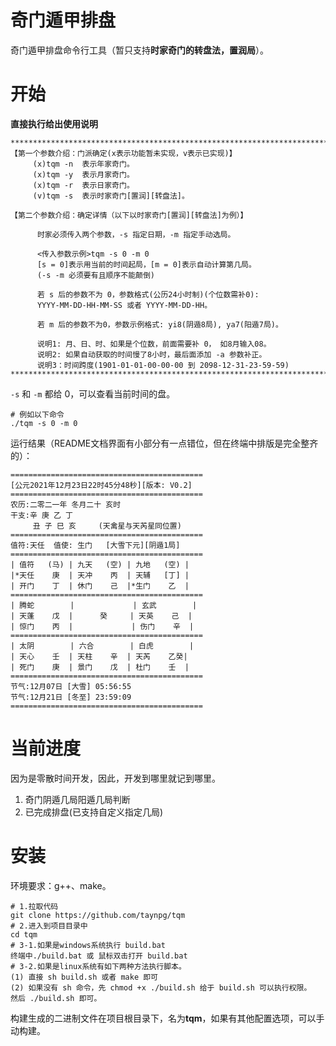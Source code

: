 # 奇门遁甲排盘

奇门遁甲排盘命令行工具（暂只支持**时家奇门的转盘法，置润局**）。

# 开始

**直接执行给出使用说明**

```shell
***************************************************************************
【第一个参数介绍：门派确定(x表示功能暂未实现，v表示已实现)】
     (x)tqm -n  表示年家奇门。
     (x)tqm -y  表示月家奇门。
     (x)tqm -r  表示日家奇门。
     (v)tqm -s  表示时家奇门[置润][转盘法]。

【第二个参数介绍：确定详情（以下以时家奇门[置润][转盘法]为例）】

      时家必须传入两个参数，-s 指定日期，-m 指定手动选局。

      <传入参数示例>tqm -s 0 -m 0
      [s = 0]表示用当前的时间起局，[m = 0]表示自动计算第几局。
      (-s -m 必须要有且顺序不能颠倒)

      若 s 后的参数不为 0，参数格式(公历24小时制)(个位数需补0):
      YYYY-MM-DD-HH-MM-SS 或者 YYYY-MM-DD-HH。

      若 m 后的参数不为0，参数示例格式: yi8(阴遁8局), ya7(阳遁7局)。

      说明1: 月、日、时、如果是个位数，前面需要补 0， 如8月输入08。
      说明2: 如果自动获取的时间慢了8小时，最后面添加 -a 参数补正。
      说明3：时间跨度(1901-01-01-00-00-00 到 2098-12-31-23-59-59)
***************************************************************************
```

`-s` 和 `-m` 都给 0，可以查看当前时间的盘。

```shell
# 例如以下命令
./tqm -s 0 -m 0
```

运行结果（README文档界面有小部分有一点错位，但在终端中排版是完全整齐的）：

```shell
===========================================
[公元2021年12月23日22时45分48秒][版本: V0.2]
===========================================
农历:二零二一年 冬月二十 亥时
干支:辛 庚 乙 丁
     丑 子 巳 亥     (天禽星与天芮星同位置)
===========================================
值符:天任  值使: 生门   [大雪下元][阴遁1局]
===========================================
| 值符   (马) | 九天   (空) | 九地   (空) |
|*天任    庚  | 天冲    丙  | 天辅   [丁] |
| 开门    丁  | 休门    己  |*生门    乙  |
===========================================
| 腾蛇        |             | 玄武        |
| 天蓬    戊  |      癸     | 天英    己  |
| 惊门    丙  |             | 伤门    辛  |
===========================================
| 太阴        | 六合        | 白虎        |
| 天心    壬  | 天柱    辛  | 天芮    乙癸|
| 死门    庚  | 景门    戊  | 杜门    壬  |
===========================================
节气:12月07日 [大雪] 05:56:55
节气:12月21日 [冬至] 23:59:09
===========================================
```

# 当前进度

因为是零散时间开发，因此，开发到哪里就记到哪里。

1. 奇门阴遁几局阳遁几局判断
2. 已完成排盘(已支持自定义指定几局)

# 安装

环境要求：g++、make。

```shell
# 1.拉取代码
git clone https://github.com/taynpg/tqm
# 2.进入到项目目录中
cd tqm
# 3-1.如果是windows系统执行 build.bat
终端中./build.bat 或 鼠标双击打开 build.bat
# 3-2.如果是linux系统有如下两种方法执行脚本。
(1) 直接 sh build.sh 或者 make 即可
(2) 如果没有 sh 命令，先 chmod +x ./build.sh 给于 build.sh 可以执行权限。
然后 ./build.sh 即可。
```

构建生成的二进制文件在项目根目录下，名为**tqm**，如果有其他配置选项，可以手动构建。